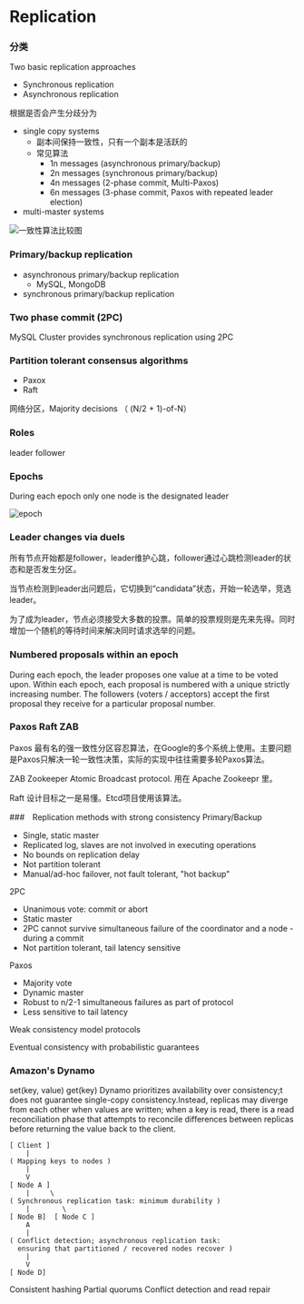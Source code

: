 # Replication

### 分类

Two basic replication approaches

* Synchronous replication
* Asynchronous replication

根据是否会产生分歧分为

* single copy systems  
  * 副本间保持一致性，只有一个副本是活跃的
  * 常见算法
    * 1n messages (asynchronous primary/backup)
    * 2n messages (synchronous primary/backup)
    * 4n messages (2-phase commit, Multi-Paxos)
    * 6n messages (3-phase commit, Paxos with repeated leader election) 
* multi-master systems

![一致性算法比较图](http://book.mixu.net/distsys/images/google-transact09.png)

### Primary/backup replication

* asynchronous primary/backup replication 
  * MySQL, MongoDB
* synchronous primary/backup replication

### Two phase commit (2PC)
MySQL Cluster provides synchronous replication using 2PC

### Partition tolerant consensus algorithms

- Paxox
- Raft

网络分区，Majority decisions （ (N/2 + 1)-of-N）

### Roles
leader follower

### Epochs
During each epoch only one node is the designated leader 

![epoch](http://book.mixu.net/distsys/images/epoch.png)
### Leader changes via duels
所有节点开始都是follower，leader维护心跳，follower通过心跳检测leader的状态和是否发生分区。

当节点检测到leader出问题后，它切换到“candidata”状态，开始一轮选举，竞选leader。

为了成为leader，节点必须接受大多数的投票。简单的投票规则是先来先得。同时增加一个随机的等待时间来解决同时请求选举的问题。

### Numbered proposals within an epoch
During each epoch, the leader proposes one value at a time to be voted upon. Within each epoch, each proposal is numbered with a unique strictly increasing number. The followers (voters / acceptors) accept the first proposal they receive for a particular proposal number.

### Paxos Raft ZAB
Paxos 
最有名的强一致性分区容忍算法，在Google的多个系统上使用。主要问题是Paxos只解决一轮一致性决策，实际的实现中往往需要多轮Paxos算法。

ZAB 
Zookeeper Atomic Broadcast protocol. 用在 Apache Zookeepr 里。

Raft
设计目标之一是易懂。Etcd项目使用该算法。

###　Replication methods with strong consistency
Primary/Backup

- Single, static master
- Replicated log, slaves are not involved in executing operations
- No bounds on replication delay
- Not partition tolerant
- Manual/ad-hoc failover, not fault tolerant, "hot backup"

2PC

- Unanimous vote: commit or abort
- Static master
- 2PC cannot survive simultaneous failure of the coordinator and a node -during a commit
- Not partition tolerant, tail latency sensitive

Paxos

- Majority vote
- Dynamic master
- Robust to n/2-1 simultaneous failures as part of protocol
- Less sensitive to tail latency


Weak consistency model protocols

Eventual consistency with probabilistic guarantees

### Amazon's Dynamo

set(key, value)  get(key)
Dynamo prioritizes availability over consistency;t does not guarantee single-copy consistency.Instead, replicas may diverge from each other when values are written; when a key is read, there is a read reconciliation phase that attempts to reconcile differences between replicas before returning the value back to the client.

    [ Client ]
        |
    ( Mapping keys to nodes )
        |
        V
    [ Node A ]
        |     \
    ( Synchronous replication task: minimum durability )
        |        \
    [ Node B]  [ Node C ]
        A
        |
    ( Conflict detection; asynchronous replication task:
      ensuring that partitioned / recovered nodes recover )
        |
        V
    [ Node D]

Consistent hashing
Partial quorums
Conflict detection and read repair


